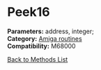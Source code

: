 # Peek16

**Parameters:** address, integer;  
**Category:** [Amiga routines](../categories/amiga_routines.md)  
**Compatibility:** M68000  


[Back to Methods List](../../SUMMARY.md)

